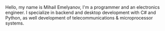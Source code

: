 Hello, my name is Mihail Emelyanov, I'm a programmer and an electronics engineer. I specialize in backend and desktop development with C# and Python, as well development of telecommunications & microprocessor systems.  
